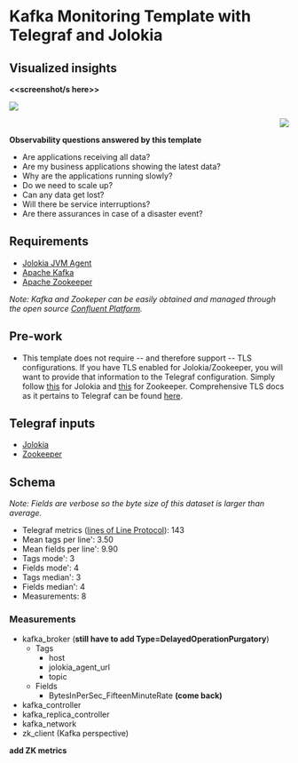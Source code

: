 # Kafka Monitoring Template with Telegraf and Jolokia

## Visualized insights

**<<screenshot/s here>>**
<p align="left">
  <img src="https://github.com/influxdata/community-templates/kafka/kafka-dash-light.png"/>
</p>
<p align="right">
  <img src="https://github.com/influxdata/community-templates/kafka/kafka-dash.png"/>
</p>

**Observability questions answered by this template**
* Are applications receiving all data?
* Are my business applications showing the latest data?
* Why are the applications running slowly?
* Do we need to scale up?
* Can any data get lost?
* Will there be service interruptions?
* Are there assurances in case of a disaster event?

## Requirements

* [Jolokia JVM Agent](https://jolokia.org/agent/jvm.html)
* [Apache Kafka](https://kafka.apache.org/documentation/)
* [Apache Zookeeper](https://zookeeper.apache.org/)

*Note: Kafka and Zookeper can be easily obtained and managed through the open source [Confluent Platform](https://www.confluent.io/download).*

## Pre-work

* This template does not require -- and therefore support -- TLS configurations.  If you have TLS enabled for Jolokia/Zookeeper, you will want to provide that information to the Telegraf configuration.  Simply follow [this](https://github.com/influxdata/telegraf/tree/master/plugins/inputs/jolokia2#jolokia-agent-configuration) for Jolokia and [this](https://github.com/influxdata/telegraf/tree/master/plugins/inputs/zookeeper#configuration) for Zookeeper.  Comprehensive TLS docs as it pertains to Telegraf can be found [here](https://github.com/influxdata/telegraf/blob/master/docs/TLS.md).

## Telegraf inputs
* [Jolokia](https://github.com/influxdata/telegraf/tree/master/plugins/inputs/jolokia2)
* [Zookeeper](https://github.com/influxdata/telegraf/tree/master/plugins/inputs/zookeeper)


## Schema
*Note: Fields are verbose so the byte size of this dataset is larger than average.*


* Telegraf metrics ([lines of Line Protocol](https://v2.docs.influxdata.com/v2.0/reference/syntax/line-protocol/)): 143
* Mean tags per line': 3.50
* Mean fields per line': 9.90
* Tags mode': 3
* Fields mode': 4
* Tags median': 3
* Fields median': 4
* Measurements: 8



<!-- ### Cardinality per broker
* Floor: **count this when fully instrumented**
* Ceiling: dependent on number of topics, partitions, error *types* incurred
* **provide information on how to predict cardinality with scale** -->

### Measurements
* kafka_broker (**still have to add Type=DelayedOperationPurgatory**)
  * Tags
    * host
    * jolokia_agent_url
    * topic
  * Fields
    * BytesInPerSec_FifteenMinuteRate
    **(come back)**
* kafka_controller
* kafka_replica_controller
* kafka_network
* zk_client (Kafka perspective)

**add ZK metrics**
